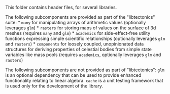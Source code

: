 This folder contains header files, for several libraries.

The following subcomponents are provided as part of the "libtectonics" suite:
	* `many` for manipulating arrays of arithmetic values (optionally leverages `glm`)
	* `rasters` for storing maps of values on the surface of 3d meshes (requires `many` and `glm`)
	* `academics` for side-effect-free utility functions expressing simple scientific relationships (optionally leverages `glm` and `rasters`)
	* `components` for loosely coupled, unopinionated data structures for deriving properties of celestial bodies from simple state variables like mass pools (requires `academics`, optionally leverages `glm` and `rasters`)

The following subcomponents are not provided as part of "libtectonics":
	`glm` is an optional dependency that can be used to provide enhanced functionality relating to linear algebra.
	`cache` is a unit testing framework that is used only for the development of the library.

